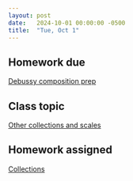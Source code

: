 ```yaml
---
layout: post
date:   2024-10-01 00:00:00 -0500
title:  "Tue, Oct 1"
---
```



## Homework due

[Debussy composition prep](https://gmuedu-my.sharepoint.com/:f:/g/personal/mlavengo_gmu_edu/Ej6qhOulVg1IszRvygbKKiABl2k72jJo9pBraUV4vLtewQ?e=lL7nX8)

## Class topic

[Other collections and scales](https://viva.pressbooks.pub/openmusictheory/chapter/collections/)

## Homework assigned

[Collections](https://viva.pressbooks.pub/openmusictheory/chapter/collections/#assignments)
